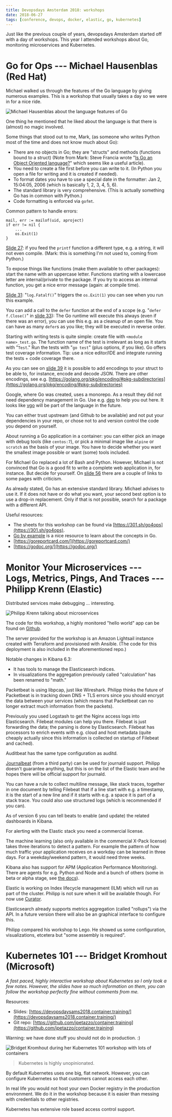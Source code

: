 ```yaml
---
title: Devopsdays Amsterdam 2018: workshops
date: 2018-06-27
tags: [conference, devops, docker, elastic, go, kubernetes]
---
```


Just like the previous couple of years, devopsdays Amsterdam started
off with a day of workshops. This year I attended workshops about Go,
monitoring microservices and Kubernetes.


# Go for Ops --- Michael Hausenblas (Red Hat)

Michael walked us through the features of the Go language by giving numerous
examples. This is a workshop that usually takes a day so we were in for a nice
ride.

![Michael Hausenblas about the language features of Go](/images/devopsdays2018_michael_hausenblas.jpg)

One thing he mentioned that he liked about the language is that there is (almost) no
magic involved.

Some things that stood out to me, Mark, (as someone who writes Python most of
the time and does not know much about Go):

- There are no objects in Go; they are "structs" and methods (functions bound to
  a struct) (Note from Mark: Steve Francia wrote "[Is Go an Object Oriented
  language?](http://spf13.com/post/is-go-object-oriented/)" which seems like a
  useful article).
- You need to create a file first before you can write to it. (In Python you
  open a file for writing and it is created if needed).
- To format dates you have to use a special date in the formatter: Jan 2,
  15:04:05, 2006 (which is basically 1, 2, 3, 4, 5, 6).
- The standard library is very comprehensive. (This is actually something Go has
  in common with Python.)
- Code formatting is enforced via `gofmt`.

Common pattern to handle errors:

    mail, err := mailof(uid, aproject)
    if err != nil {
        ...
        os.Exit(1)
    }

[Slide 27](https://go-talks.appspot.com/github.com/mhausenblas/go4ops/main.slide#27):
if you feed the `printf` function a different type, e.g. a string, it will not
even compile. (Mark: this is something I'm not used to, coming from Python.)

To expose things like functions (make them available to other packages): start
the name with an uppercase letter. Functions starting with a lowercase letter
are internal/private to the package. If you try to access an internal
function, you get a nice error message (again: at compile time).

[Slide 31](https://go-talks.appspot.com/github.com/mhausenblas/go4ops/main.slide#31): "`log.Fatalf()`"
triggers the `os.Exit(1)` you can see when you run this example.

You can add a call to the `defer` function at the end of a scope (e.g. "`defer
f.Close()`" in [slide
33](https://go-talks.appspot.com/github.com/mhausenblas/go4ops/main.slide#33)):
The Go runtime will execute this always (even if there was an error), you can
use this e.g. as a cleanup of an open file. You can have as many `defer`s as you
like; they will be executed in reverse order.

Starting with writing tests is quite simple: create file with `<module
name>_test.go`. The function name of the test is irrelevant as long as it starts
with "`Test`." Run the tests with "`go test`" (plus options, if you like). Go
offers test coverage information. Tip: use a nice editor/IDE and integrate
running the tests + code coverage there.

As you can see on [slide
39](https://go-talks.appspot.com/github.com/mhausenblas/go4ops/main.slide#39) it
is possible to add encodings to your struct to be able to, for instance, encode
and decode JSON. There are other encodings, see e.g.
[https://golang.org/pkg/encoding/#pkg-subdirectories](https://golang.org/pkg/encoding/#pkg-subdirectories)

Google, where Go was created, uses a monorepo. As a result they did not need
dependency management in Go. Use e.g. [dep](https://github.com/golang/dep) to
help you out here. It looks like [vgo](https://github.com/golang/go/wiki/vgo)
will be part of the language in the future.

You can either trust upstream (and Github to be available) and not put your
dependencies in your repo, or chose not to and version control the code you
depend on yourself.

About running a Go application in a container: you can either pick an image with
debug tools (like `centos:7`), or pick a minimal image like `alpine` or
`scratch` as the basis of your image. You have to decide whether you want the
smallest image possible or want (some) tools included.

For Michael Go replaced a lot of Bash and Python. However, Michael is not
convinced that Go is a good fit to write a complete web application in, for
instance. But decide for yourself. On [slide
56](https://go-talks.appspot.com/github.com/mhausenblas/go4ops/main.slide#56)
there are a couple of links to some pages with criticism.

As already stated, Go has an extensive standard library. Michael advises to use
it. If it does not have or do what you want, your second best option is to use a
drop-in replacement. Only if that is not possible, search for a package with a
different API.

Useful resources:

- The sheets for this workshop can be found via [https://301.sh/go4ops](https://301.sh/go4ops).
- [Go by example](https://gobyexample.com/) is a nice resource to learn about
  the concepts in Go.
- [https://goreportcard.com/](https://goreportcard.com/)
- [https://godoc.org/](https://godoc.org/)


# Monitor Your Microservices --- Logs, Metrics, Pings, And Traces --- Philipp Krenn (Elastic)

Distributed services make debugging ... interesting.

![Philipp Krenn talking about microservices](/images/devopsdays2018_philipp_krenn.jpg)

The code for this workshop, a highly monitored "hello world" app can be found on [Github](https://github.com/xeraa/microservice-monitoring).

The server provided for the workshop is an Amazon Lightsail instance created
with Terraform and provisioned with Ansible. (The code for this deployment is
also included in the aforementioned repo.)

Notable changes in Kibana 6.3:

- It has tools to manage the Elasticsearch indices.
- In visualizations the aggregation previously called "calculation" has been
  renamed to "math."

Packetbeat is using libpcap, just like Wireshark. Philipp thinks the future of
Packetbeat is in tracking down DNS + TLS errors since you should encrypt the
data between your services (which means that Packetbeat can no longer extract
much information from the packets).

Previously you used Logstash to get the Nginx access logs into Elasticsearch.
Filebeat modules can help you there. Filebeat is just forwarding the data; the
parsing is done by Elasticsearch. Filebeat has processors to enrich events with
e.g. cloud and host metadata (quite cheaply actually since this information is
collected on startup of Filebeat and cached).

Auditbeat has the same type configuration as auditd.

[Journalbeat](https://github.com/mheese/journalbeat) (from a third party) can be
used for journald support. Philipp doesn't guarantee anything, but this is on
the list of the Elastic team and he hopes there will be official support for
journald.

You can have a rule to collect multiline message, like stack traces, together in
one document by telling Filebeat that if a line start with e.g. a timestamp, it
is the start of a new line and if it starts with e.g. a space it is part of a
stack trace. You could also use structured logs (which is recommended if you
can).

As of version 6 you can tell beats to enable (and update) the related dashboards
in Kibana.

For alerting with the Elastic stack you need a commercial license.

The machine learning (also only available in the commercial X-Pack license)
takes three iterations to detect a pattern. For example the pattern of how
much traffic your application receives on a workday can be learned in three
days. For a weekday/weekend pattern, it would need three weeks.

Kibana also has support for APM (Application Performance Monitoring). There are
agents for e.g. Python and Node and a bunch of others (some in beta or alpha
stage, see [the docs](https://www.elastic.co/guide/en/apm/agent/index.html)).

Elastic is working on Index lifecycle management (ILM) which will run as part of
the cluster. Philipp is not sure when it will be available though. For now use
[Curator](https://github.com/elastic/curator).

Elasticsearch already supports metrics aggregation (called "rollups") via the
API. In a future version there will also be an graphical interface to configure
this.

Philipp compared his workshop to Lego. He showed us some configuration,
visualizations, etcetera but "some assembly is required".


# Kubernetes 101 --- Bridget Kromhout (Microsoft)

_A fast paced, highly interactive workshop about Kubernetes so I only took a few
notes. However, the slides have so much information on them, you can follow the
workshop perfectly fine without comments from me._

Resources:

- Slides: [https://devopsdaysams2018.container.training/](https://devopsdaysams2018.container.training/)
- Git repo: [https://github.com/jpetazzo/container.training](https://github.com/jpetazzo/container.training)

Warning: we have done stuff you should not do in production. :)

![Bridget Kromhout during her Kubernetes 101 workshop with lots of containers](/images/devopsdays2018_bridget_kromhout.jpg)

> Kubernetes is highly unopinionated.

By default Kubernetes uses one big, flat network. However, you can configure
Kubernetes so that customers cannot access each other.

In real life you would not host your own Docker registry in the production
environment. We do it in the workshop because it is easier than messing with
credentials to other registries.

Kubernetes has extensive role based access control support.
